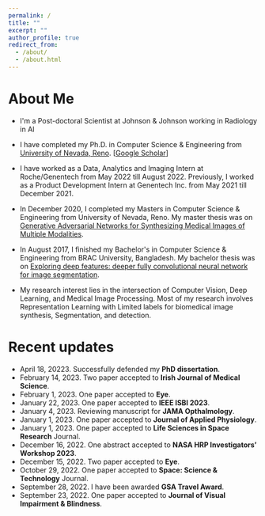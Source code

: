 ```yaml
---
permalink: /
title: ""
excerpt: ""
author_profile: true
redirect_from: 
  - /about/
  - /about.html
---
```


# About Me

<!--
* 🔴 **I'm in the job market and actively looking for full-time positions in Deep Learning, Computer Vision and Medical Imaging from May 2023.** [[Resume](https://sharifamit.com/files/Sharif_Amit_Kamran_CV.pdf)]
-->
* I'm a Post-doctoral Scientist at Johnson & Johnson working in Radiology in AI

* I have completed my Ph.D. in Computer Science & Engineering from [University of Nevada, Reno](https://www.unr.edu/). [[Google Scholar](https://scholar.google.com/citations?user=DW0hlZsAAAAJ)]

* I have worked as a Data, Analytics and Imaging Intern at Roche/Genentech from May 2022 till August 2022. Previously, I worked as a Product Development Intern at Genentech Inc. from May 2021 till December 2021.

* In December 2020,  I completed my Masters in Computer Science & Engineering from University of Nevada, Reno. My master thesis was on [Generative Adversarial Networks for Synthesizing Medical Images of Multiple Modalities](https://scholarworks.unr.edu/handle/11714/7712).

* In August 2017, I finished my Bachelor's in Computer Science & Engineering from BRAC University, Bangladesh. My bachelor thesis was on [Exploring deep features: deeper fully convolutional neural network for image segmentation](http://dspace.bracu.ac.bd/xmlui/handle/10361/8112).

* My research interest lies in the intersection of Computer Vision, Deep Learning, and Medical Image Processing. Most of my research involves Representation Learning with Limited labels for biomedical image synthesis, Segmentation,  and detection. 

# Recent updates
* April 18, 20223. Successfully defended my **PhD dissertation**. 
* February 14, 2023. Two paper accepted to **Irish Journal of Medical Science**.
* February 1, 2023. One paper accepted to **Eye**.
* January 22, 2023. One paper accepted to **IEEE ISBI 2023**.
* January 4, 2023. Reviewing manuscript for **JAMA Opthalmology**.
* January 1, 2023. One paper accepted to **Journal of Applied Physiology**.
* January 1, 2023. One paper accepted to **Life Sciences in Space Research** Journal.
* December 16, 2022. One abstract accepted to **NASA HRP Investigators’ Workshop 2023**.
* December 15, 2022. Two paper accepted to **Eye**.
* October 29, 2022. One paper accepted to **Space: Science & Technology** Journal.
* September 28, 2022. I have been awarded **GSA Travel Award**.
* September 23, 2022. One paper accepted to **Journal of Visual Impairment & Blindness**.




<!--
# Past news and events

<details>
  <summary> Click to expand</summary>
  
  * September 8, 2022. Two abstracts accepted to **OSA Fall Vision Meeting 2022**.
  * September 2, 2022. One paper accepted to **ICMLA 2022**.
  * August 26, 2022. Completed my 4 month long internship at **Genentech, Inc.**
  * August 24, 2022. One paper accepted to **Aerospace Medicine and Human Performance** Journal.
  * August 23, 2022. One paper accepted to **ISVC 2022**.
  * August 18, 2022. One abstract accepted to **Materials Research Society (MRS) Fall Metting 2022**.
  * August 4, 2022. One paper accepted to **Wearable Technologies** Journal.
  * July 25, 2022. One paper accepted to **MICCAI OMIA 2022** Workshop.
  * July 25, 2022. One paper accepted to **NPJ Microgravity** Journal.
  * July 21, 2022. One book chapter published in **Spaceflight Associated Neuro-Ocular Syndrome**.
  * July 20, 2022. One paper accepted to **MICCAI AMAI 2022** Workshop.
  * April 19, 2022. One paper accepted to **Life Sciences in Space Research** Journal.
  * April 18, 2022. One paper accepted to **Survey of Ophthalmology** Journal.
  * April 14, 2022. Received GSA Spring Award 2022 for **Outstanding International Graduate Student**. 
  * April 10, 2022. One paper accepted to **iScience** Journal.
  * March 25, 2022. Joining **Roche/Genentech** as Data, Analytics and Imaging Intern in Summer 2022.
  * February 9, 2022. Two abstracts accepted to **Journal of Vision**.
  * January 7, 2022. One abstract accepted to **Nasa HRP Investigators’ Workshop 2022**.
  * December 15, 2021. I have been selected as an **Outstanding Reviewer** at the 32nd British Machine Vision Conference, **BMVC 2021**.
  * December 10, 2021. Completed my 8 month long internship at **Genentech, Inc.**
  * November 17, 2021. Passed my PhD Comprehensive Exam. I am now a **PhD Candidate**.
  * Septmebr 22, 2021. One abstract accepted to **OSA Fall Vision Meeting 2021**.
  * September 13, 2021. One paper accepted to **IEEE ICMLA 2021**.
  * August 31, 2021. Reviewing manuscripts for **IEEE Transactions on Medical Imaging (TMI)**.
  * August 9, 2021. One paper accepted to **ICCV 2021 Workshop on Computer Vision for Automated Medical Diagnosis**.
  * July 11, 2021. My internship at **Genentech** has been extended till December 2021.
  * July 1, 2021. Reviewing manuscripts for **Medical Physics**.
  * June 25, 2021. I have been awarded **MICCAI 2021 Student Travel Award**.
  * June 14, 2021. I have been invited as a Reviewer for **WACV 2022**.
  * June 13, 2021. Reviewing manuscripts for  **Biomedical Optics Express**.
  * June 9, 2021. Revieweing manuscripts for **Translational Vision Science & Technology**.
  * June 8, 2021. I have been invited as a Reviewer for **BMVC 2021**.
  * May 14, 2021. One paper accepted as Top 13% of early accept to **MICCAI 2021**.
  * April 22, 2021. Received GSA Spring Award 2021 for <b>Outstanding Graduate Student</b>. 
  * April 2, 2021. Joining <b>Genentech</b> as a Product Development Intern for Personalized Healthcare Data Science Imaging team in Summer 2021.
  * February 1, 2021. Presented our poster at <b>NASA Human Research Program IWS 2021</b>.
  * January 11, 2021. My Master's thesis is now accessible from [here](https://scholarworks.unr.edu/handle/11714/7712).
  * December 7, 2020. Received GSA Fall Award 2020 for <b>Outstanding Graduating Student</b>. 
  * December 2, 2020. Successfully defended my <b>Master's Thesis</b>.
  * November 19, 2020. One paper accepted to <b>Scientific Reports</b>.
  * October 22, 2020. Completed reviewing papers for <b>WACV 2021</b>.
  * October 10, 2020. One paper accepted to <b> ICPR 2020 </b>.
  * September 21, 2020. One paper accepted to <b>ISVC 2020</b>.
  * July 15, 2020. Completed reviewing papers for <b>BMVC 2020</b>.
  * June 12, 2020. One paper accepted to <b>Cell Calcium</b>.
  * May 15, 2020. One paper accepted to <b>IEEE ICIP 2020</b>.
  * April 26, 2020. Book chapter accepted to <b>Deep Learning Applications, Volume 2</b>.
  * December 19, 2019. We organized [Bengali.AI Computer Vision Challenge 2019](https://www.kaggle.com/c/bengaliai-cv19) with Kaggle on <b>Bengali.AI Handwritten Grapheme Classification</b>.
  * September 11, 2019. One paper accepted to <b>IEEE ICMLA 2019</b>.
  * August 1, 2019. Joining University of Nevada, Reno as a Graduate Student.
  * June 30, 2019. I left my position as a Researcher from Center for Cognitive Skill Enhancement, IUB.
  * June 30, 2019. I left SkinIQ Inc.
  * October 28, 2018. One paper accepted to <b>ICCIT 2018</b>.
  * July 23, 2018. One paper accepted to <b>SAIN 2018</b>.
  * July 6, 2018. Took an interactive session on <b>What comes after AI ?</b> at Bengali.AI CV Challange 2018 Finale and Community Meetup.
  * June 16, 2018. We organized [Bengali.AI Computer Challenge 2018](https://www.kaggle.com/c/numta) on <b>NumtaDB: Bengali Handwritten Digits</b> data-set.
  * June 1, 2018. Took a hands on workshop on <b>Deep Learning for Computer Vision</b> at IUB.
  * May 1, 2018. I joined [SkinIQ Inc.](https://www.skiniqinc.com/) as a part-time Deep Learning engineer, working remotly from Bangladesh.
  * April 1, 2018. We co-founded [Bengali.AI](https://people.bengali.ai/) with some awesome group of people.
  * July 7, 2017. Our model scored meanIOU 69% in "Semantic Segmentation" category of Pascal VOC 2012 challenge.
  * June 21, 2017. Took a workshop on <b>Advanced Micro Controller Programming for Deep Learning</b>.
  * May 15, 2017. I joined Center for Cognitive Skill Enhancement, IUB as a Researcher.
  * April 30, 2017. I finished my Bachelors in Computer Science degree from BRAC University.
  * April 4, 2017. Our model scored meanIOU 68.1% in "Semantic Segmentation" category of Pascal VOC 2012 challenge.
</details>
-->